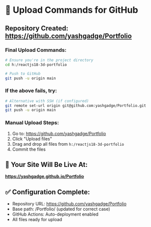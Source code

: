 # 🚀 Upload Commands for GitHub

## Repository Created: https://github.com/yashgadge/Portfolio

### Final Upload Commands:
```bash
# Ensure you're in the project directory
cd h:/reactjs18-3d-portfolio

# Push to GitHub
git push -u origin main
```

### If the above fails, try:
```bash
# Alternative with SSH (if configured)
git remote set-url origin git@github.com:yashgadge/Portfolio.git
git push -u origin main
```

### Manual Upload Steps:
1. Go to: https://github.com/yashgadge/Portfolio
2. Click "Upload files"
3. Drag and drop all files from `h:/reactjs18-3d-portfolio`
4. Commit the files

## 🎯 Your Site Will Be Live At:
**https://yashgadge.github.io/Portfolio**

## ✅ Configuration Complete:
- Repository URL: https://github.com/yashgadge/Portfolio
- Base path: /Portfolio/ (updated for correct case)
- GitHub Actions: Auto-deployment enabled
- All files ready for upload
